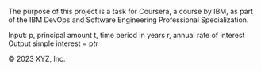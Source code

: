 The purpose of this project is a task for Coursera, a course by IBM, as part of the IBM DevOps and Software Engineering Professional Specialization.

Input:
   p, principal amount
   t, time period in years
   r, annual rate of interest
Output
   simple interest = p*t*r

© 2023 XYZ, Inc.

